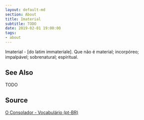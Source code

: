 ```yaml
---
layout: default-md
section: About
title: Imaterial
subtitle: TODO
date: 2019-02-01 19:00:00
tags:
- about
---
```


Imaterial - [do latim immateriale]. Que não é material; incorpóreo; impalpável; sobrenatural; espiritual. 

## See Also
TODO

## Source
[O Consolador - Vocabulário (pt-BR)](http://www.oconsolador.com.br/linkfixo/vocabulario/principal.html)



